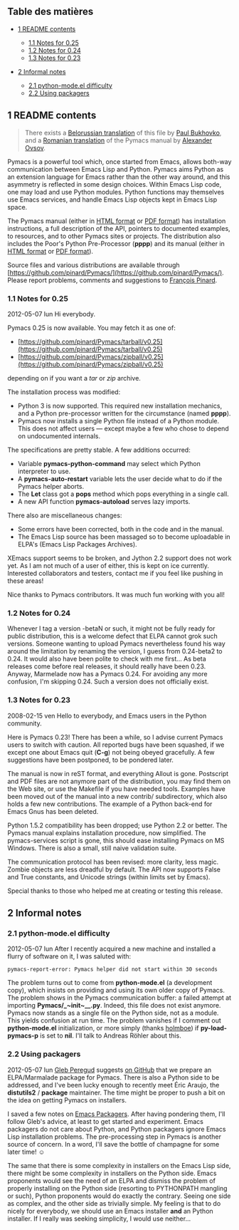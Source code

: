 Table des matières
------------------

-   [1 README contents](#sec-1)
    -   [1.1 Notes for 0.25](#sec-1-1)
    -   [1.2 Notes for 0.24](#sec-1-2)
    -   [1.3 Notes for 0.23](#sec-1-3)

-   [2 Informal notes](#sec-2)
    -   [2.1 python-mode.el difficulty](#sec-2-1)
    -   [2.2 Using packagers](#sec-2-2)

1 README contents
-----------------

> There exists a [Belorussian
> translation](http://www.movavi.com/opensource/pymacs-be) of this file
> by [Paul Bukhovko](mailto:bukhovko@gmail.com), and a [Romanian
> translation](http://webhostinggeeks.com/science/pymacs-framework-ro)
> of the Pymacs manual by [Alexander Ovsov](mailto:alovsov@gmail.com).

Pymacs is a powerful tool which, once started from Emacs, allows
both-way communication between Emacs Lisp and Python. Pymacs aims Python
as an extension language for Emacs rather than the other way around, and
this asymmetry is reflected in some design choices. Within Emacs Lisp
code, one may load and use Python modules. Python functions may
themselves use Emacs services, and handle Emacs Lisp objects kept in
Emacs Lisp space.

The Pymacs manual (either in [HTML
format](http://pymacs.progiciels-bpi.ca/pymacs.html) or [PDF
format](http://pymacs.progiciels-bpi.ca/pymacs.pdf)) has installation
instructions, a full description of the API, pointers to documented
examples, to resources, and to other Pymacs sites or projects. The
distribution also includes the Poor's Python Pre-Processor (**pppp**)
and its manual (either in [HTML
format](http://pymacs.progiciels-bpi.ca/pppp.html) or [PDF
format](http://pymacs.progiciels-bpi.ca/pppp.pdf)).

Source files and various distributions are available through
[https://github.com/pinard/Pymacs/](https://github.com/pinard/Pymacs/).
Please report problems, comments and suggestions to [François
Pinard](mailto:pinard@iro.umontreal.ca).

### 1.1 Notes for 0.25

2012-05-07 lun Hi everybody.

Pymacs 0.25 is now available. You may fetch it as one of:

-   [https://github.com/pinard/Pymacs/tarball/v0.25](https://github.com/pinard/Pymacs/tarball/v0.25)
-   [https://github.com/pinard/Pymacs/zipball/v0.25](https://github.com/pinard/Pymacs/zipball/v0.25)

depending on if you want a *tar* or *zip* archive.

The installation process was modified:

-   Python 3 is now supported. This required new installation mechanics,
    and a Python pre-processor written for the circumstance (named
    **pppp**).
-   Pymacs now installs a single Python file instead of a Python module.
    This does not affect users — except maybe a few who chose to depend
    on undocumented internals.

The specifications are pretty stable. A few additions occurred:

-   Variable **pymacs-python-command** may select which Python
    interpreter to use.
-   A **pymacs-auto-restart** variable lets the user decide what to do
    if the Pymacs helper aborts.
-   The **Let** class got a **pops** method which pops everything in a
    single call.
-   A new API function **pymacs-autoload** serves lazy imports.

There also are miscellaneous changes:

-   Some errors have been corrected, both in the code and in the manual.
-   The Emacs Lisp source has been massaged so to become uploadable in
    ELPA's (Emacs Lisp Packages Archives).

XEmacs support seems to be broken, and Jython 2.2 support does not work
yet. As I am not much of a user of either, this is kept on ice
currently. Interested collaborators and testers, contact me if you feel
like pushing in these areas!

Nice thanks to Pymacs contributors. It was much fun working with you
all!

### 1.2 Notes for 0.24

Whenever I tag a version -betaN or such, it might not be fully ready for
public distribution, this is a welcome defect that ELPA cannot grok such
versions. Someone wanting to upload Pymacs nevertheless found his way
around the limitation by renaming the version, I guess from 0.24-beta2
to 0.24. It would also have been polite to check with me first… As beta
releases come before real releases, it should really have been 0.23.
Anyway, Marmelade now has a Pymacs 0.24. For avoiding any more
confusion, I'm skipping 0.24. Such a version does not officially exist.

### 1.3 Notes for 0.23

2008-02-15 ven Hello to everybody, and Emacs users in the Python
community.

Here is Pymacs 0.23! There has been a while, so I advise current Pymacs
users to switch with caution. All reported bugs have been squashed, if
we except one about Emacs quit (**C-g**) not being obeyed gracefully. A
few suggestions have been postponed, to be pondered later.

The manual is now in reST format, and everything Allout is gone.
Postscript and PDF files are not anymore part of the distribution, you
may find them on the Web site, or use the Makefile if you have needed
tools. Examples have been moved out of the manual into a new contrib/
subdirectory, which also holds a few new contributions. The example of a
Python back-end for Emacs Gnus has been deleted.

Python 1.5.2 compatibility has been dropped; use Python 2.2 or better.
The Pymacs manual explains installation procedure, now simplified. The
pymacs-services script is gone, this should ease installing Pymacs on MS
Windows. There is also a small, still naive validation suite.

The communication protocol has been revised: more clarity, less magic.
Zombie objects are less dreadful by default. The API now supports False
and True constants, and Unicode strings (within limits set by Emacs).

Special thanks to those who helped me at creating or testing this
release.

2 Informal notes
----------------

### 2.1 python-mode.el difficulty

2012-05-07 lun After I recently acquired a new machine and installed a
flurry of software on it, I was saluted with:

~~~~ {.example}
pymacs-report-error: Pymacs helper did not start within 30 seconds
~~~~

The problem turns out to come from **python-mode.el** (a development
copy), which insists on providing and using its own older copy of
Pymacs. The problem shows in the Pymacs communication buffer: a failed
attempt at importing **Pymacs/\_~init~\_\_.py**. Indeed, this file does
not exist anymore. Pymacs now stands as a single file on the Python
side, not as a module. This yields confusion at run time. The problem
vanishes if I comment out **python-mode.el** initialization, or more
simply (thanks [holmboe](https://github.com/holmboe)) if
**py-load-pymacs-p** is set to **nil**. I'll talk to Andreas Röhler
about this.

### 2.2 Using packagers

2012-05-07 lun [Gleb Peregud](https://github.com/gleber) suggests [on
GitHub](https://github.com/pinard/Pymacs/issues/18) that we prepare an
ELPA/Marmalade package for Pymacs. There is also a Python side to be
addressed, and I've been lucky enough to recently meet Éric Araujo, the
**distutils2** / **package** maintainer. The time might be proper to
push a bit on the idea on getting Pymacs on installers.

I saved a few notes on [Emacs Packagers](Emacs.html). After having
pondering them, I'll follow Gleb's advice, at least to get started and
experiment. Emacs packagers do not care about Python, and Python
packagers ignore Emacs Lisp installation problems. The pre-processing
step in Pymacs is another source of concern. In a word, I'll save the
bottle of champagne for some later time! ☺

The same that there is some complexity in installers on the Emacs Lisp
side, there might be some complexity in installers on the Python side.
Emacs proponents would see the need of an ELPA and dismiss the problem
of properly installing on the Python side (resorting to PYTHONPATH
mangling or such), Python proponents would do exactly the contrary.
Seeing one side as complex, and the other side as trivially simple. My
feeling is that to do nicely for everybody, we should use an Emacs
installer **and** an Python installer. If I really was seeking
simplicity, I would use neither…

